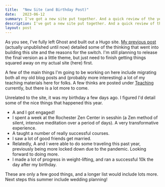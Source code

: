 ```yaml
---
title:  "New Site (and Birthday Post)"
date:   2023-06-12
summary: I've got a new site put together. And a quick review of the year.
description: I've got a new site put together. And a quick review of the year.
layout: post
---
```


As you see, I've fully left Ghost and built out a Hugo site. [My previous post](/posts/2023-03-10-hugo/) (actually unpublished until now) detailed some of the thinking that went into building this site and the reasons for the switch. I'm still planning to release the final version as a little theme, but just need to finish getting things squared away on my actual site (here) first.

A few of the main things I'm going to be working on here include migrating both all my old blog posts and (probably more interesting) a lot of my teaching materials here for folks. A few thinks are posted under [Teaching](/teaching/) currently, but there is a lot more to come.

Unrelated to the site, it was my birthday a few days ago. I figured I'd detail some of the nice things that happened this year.

- A and I got engaged!
- I spent a week at the Rochester Zen Center in sesshin (a Zen method of silent, intensive meditation over a period of days). A very transformative experience.
- A taught a number of really successful courses.
- I saw a lot of good friends get married.
- Relatedly, A and I were able to do some traveling this past year, previously being more locked down due to the pandemic. Looking forward to doing more.
- I made a lot of progress in weight-lifting, and ran a successful 10k the day after my birthday.

These are only a few good things, and a longer list would include lots more. Next steps this summer include wedding planning!
